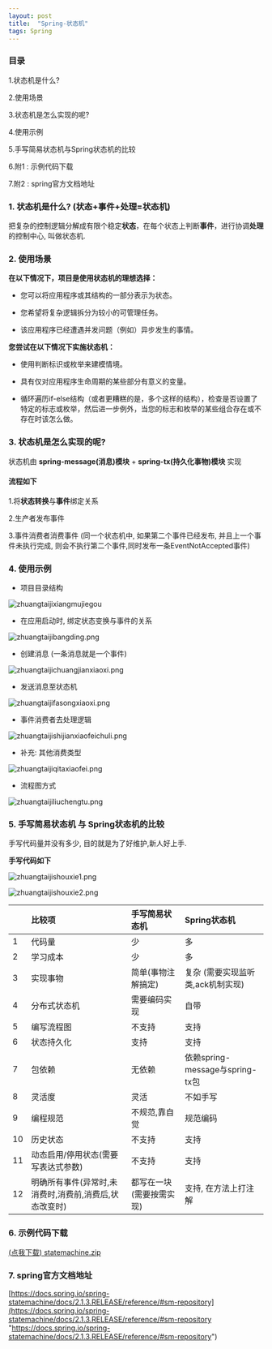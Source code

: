 ```yaml
---
layout: post
title:  "Spring-状态机"
tags: Spring
---
```


### 目录

1.状态机是什么?

2.使用场景

3.状态机是怎么实现的呢?

4.使用示例

5.手写简易状态机与Spring状态机的比较

6.附1 : 示例代码下载

7.附2 : spring官方文档地址


### 1. 状态机是什么?  (状态+事件+处理=状态机)

把复杂的控制逻辑分解成有限个稳定**状态**，在每个状态上判断**事件**，进行协调**处理**的控制中心, 叫做状态机.

### 2. 使用场景

**在以下情况下，项目是使用状态机的理想选择：**

- 您可以将应用程序或其结构的一部分表示为状态。

- 您希望将复杂逻辑拆分为较小的可管理任务。

- 该应用程序已经遭遇并发问题（例如）异步发生的事情。


**您尝试在以下情况下实施状态机：**

- 使用判断标识或枚举来建模情境。

- 具有仅对应用程序生命周期的某些部分有意义的变量。

- 循环遍历if-else结构（或者更糟糕的是，多个这样的结构），检查是否设置了特定的标志或枚举，然后进一步例外，当您的标志和枚举的某些组合存在或不存在时该怎么做。


### 3. 状态机是怎么实现的呢?

状态机由  **spring-message(消息)模块** + **spring-tx(持久化事物)模块** 实现


#### 流程如下

1.将**状态转换**与**事件**绑定关系

2.生产者发布事件

3.事件消费者消费事件  (同一个状态机中, 如果第二个事件已经发布, 并且上一个事件未执行完成, 则会不执行第二个事件,同时发布一条EventNotAccepted事件)



### 4. 使用示例


- 项目目录结构

![zhuangtaijixiangmujiegou](/images/postimg/zhuangtaijixiangmujiegou.png)


- 在应用启动时, 绑定状态变换与事件的关系

![zhuangtaijibangding.png](/images/postimg/zhuangtaijibangding.png)


- 创建消息 (一条消息就是一个事件)

![zhuangtaijichuangjianxiaoxi.png](/images/postimg/zhuangtaijichuangjianxiaoxi.png)


- 发送消息至状态机

![zhuangtaijifasongxiaoxi.png](/images/postimg/zhuangtaijifasongxiaoxi.png)


- 事件消费者去处理逻辑

![zhuangtaijishijianxiaofeichuli.png](/images/postimg/zhuangtaijishijianxiaofeichuli.png)


- 补充: 其他消费类型

![zhuangtaijiqitaxiaofei.png](/images/postimg/zhuangtaijiqitaxiaofei.png)


- 流程图方式

![zhuangtaijiliuchengtu.png](/images/postimg/zhuangtaijiliuchengtu.png)



### 5. 手写简易状态机 与 Spring状态机的比较

手写代码量并没有多少, 目的就是为了好维护,新人好上手.

**手写代码如下**

![zhuangtaijishouxie1.png](/images/postimg/zhuangtaijishouxie1.png)

![zhuangtaijishouxie2.png](/images/postimg/zhuangtaijishouxie2.png)


| | 比较项 | 手写简易状态机 | Spring状态机 | 
| :- | :- | :- |  :- | 
|1	|代码量|	少|	多|
|2	|学习成本|	少|	多|
|3	|实现事物|	简单(事物注解搞定)	|复杂 (需要实现监听类,ack机制实现)|
|4	|分布式状态机|	需要编码实现	|自带|
|5	|编写流程图|	不支持	|支持|
|6	|状态持久化|	支持	|支持|
|7	|包依赖|	无依赖|	依赖spring-message与spring-tx包|
|8	|灵活度|	灵活	|不如手写|
|9	|编程规范|	不规范,靠自觉	|规范编码|
|10	|历史状态|	不支持|	支持|
|11	|动态启用/停用状态(需要写表达式参数)|	不支持|	支持|
|12	|明确所有事件(异常时,未消费时,消费前,消费后,状态改变时)|	都写在一块(需要按需实现)|	支持, 在方法上打注解|



### 6. 示例代码下载

[(点我下载) statemachine.zip](/files/statemachine.zip "(点我另存为下载) statemachine.zip")


### 7. spring官方文档地址

[https://docs.spring.io/spring-statemachine/docs/2.1.3.RELEASE/reference/#sm-repository](https://docs.spring.io/spring-statemachine/docs/2.1.3.RELEASE/reference/#sm-repository "https://docs.spring.io/spring-statemachine/docs/2.1.3.RELEASE/reference/#sm-repository")


